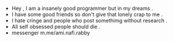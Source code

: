 - Hey , I am a insanely good programmer but in my dreams .
- I have some good friends so don't give that lonely crap to me .
- I hate cringe and people who post somethimg without research . 
- All self obsessed people should die .
- messenger m.me/ami.nafi.rabby

<!---
rehtitans/rehtitans is a ✨ special ✨ repository because its `README.md` (this file) appears on your GitHub profile.
You can click the Preview link to take a look at your changes.
--->
